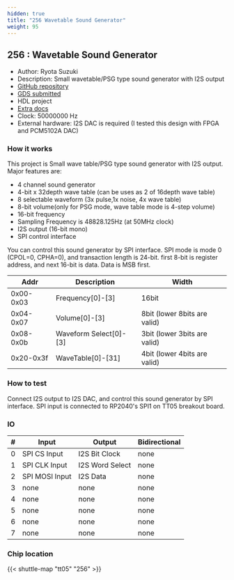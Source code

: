 ```yaml
---
hidden: true
title: "256 Wavetable Sound Generator"
weight: 95
---
```


## 256 : Wavetable Sound Generator

* Author: Ryota Suzuki
* Description: Small wavetable/PSG type sound generator with I2S output
* [GitHub repository](https://github.com/JA1TYE/tt05-TYE-tone-generator)
* [GDS submitted](https://github.com/JA1TYE/tt05-TYE-tone-generator/actions/runs/6755895423)
* HDL project
* [Extra docs]()
* Clock: 50000000 Hz
* External hardware: I2S DAC is required (I tested this design with FPGA and PCM5102A DAC)



### How it works

This project is Small wave table/PSG type sound generator with I2S output.
Major features are:

- 4 channel sound generator
- 4-bit x 32depth wave table (can be uses as 2 of 16depth wave table)
- 8 selectable waveform (3x pulse,1x noise, 4x wave table)
- 8-bit volume(only for PSG mode, wave table mode is 4-step volume)
- 16-bit frequency
- Sampling Frequency is 48828.125Hz (at 50MHz clock)
- I2S output (16-bit mono)
- SPI control interface

You can control this sound generator by SPI interface.
SPI mode is mode 0 (CPOL=0, CPHA=0), and transaction length is 24-bit.
first 8-bit is register address, and next 16-bit is data. Data is MSB first.

| Addr | Description | Width |
| ---- | ---- | ---- |
| 0x00-0x03 | Frequency[0]-[3] | 16bit |
| 0x04-0x07 | Volume[0]-[3] | 8bit (lower 8bits are valid)|
| 0x08-0x0b | Waveform Select[0]-[3] | 3bit (lower 3bits are valid)|
| 0x20-0x3f | WaveTable[0]-[31] | 4bit (lower 4bits are valid)|


### How to test

Connect I2S output to I2S DAC, and control this sound generator by SPI interface.
SPI input is connected to RP2040's SPI1 on TT05 breakout board.


### IO

| # | Input        | Output       | Bidirectional      |
|---|--------------|--------------| -------------------|
| 0 | SPI CS Input  | I2S Bit Clock | none |
| 1 | SPI CLK Input  | I2S Word Select | none |
| 2 | SPI MOSI Input  | I2S Data | none |
| 3 | none  | none | none |
| 4 | none  | none | none |
| 5 | none  | none | none |
| 6 | none  | none | none |
| 7 | none  | none | none |

### Chip location

{{< shuttle-map "tt05" "256" >}}
